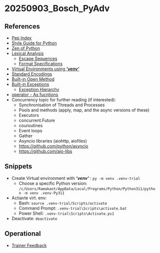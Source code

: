 # 20250903_Bosch_PyAdv

## References
* [Pep Index](https://peps.python.org/#)
* [Style Guide for Python](https://peps.python.org/pep-0008/)
* [Zen of Python](https://peps.python.org/pep-0020/)
* [Lexical Analysis](https://docs.python.org/3.11/reference/lexical_analysis.html#lexical-analysis)
    * [Escape Sequences](https://docs.python.org/3.11/reference/lexical_analysis.html#escape-sequences)
    * [Format Specifications](https://docs.python.org/3.11/library/string.html#format-specification-mini-language)
* [Virtual Environments using __*'venv'*__ ](https://docs.python.org/3/library/venv.html#module-venv)
* [Standard Encodings](https://docs.python.org/3/library/codecs.html)
* [Built-in Open Method](https://docs.python.org/3/library/functions.html#open)
* [Built-in Exceptions](https://docs.python.org/3/library/exceptions.html)
    * [Exception Hierarchy](https://docs.python.org/3/library/exceptions.html#exception-hierarchy)
* [operator - As fucntions](https://docs.python.org/3/library/operator.html#module-operator)
* Concurrency topic for further reading (if interested):
    * Synchronisation of Threads and Processes
    * Pools and methods (apply, map, and the async versions of these)
    * Executors
    * concurrent.Future
    * couroutines
    * Event loops
    * Gather
    * Asyncio libraries (aiohttp, aiofiles) 
    * https://github.com/python/asyncio
    * https://github.com/aio-libs

## Snippets
* Create Virtual environment with __*'venv'*__ : `py -m venv .venv-trial`
    * Choose a specific Python version: `/c/Users/Ramakant/AppData/Local/Programs/Python/Python311/python -m venv .venv-Py311`
* Actiavte virt. env:
    * Bash: `source .venv-trial/Scripts/activate`
    * Command Prompt: `.venv-trial\Scripts\activate.bat`
    * Power Shell: `.venv-trial\Scripts\Activate.ps1`
* Deactivate: `deactivate`

## Operational
* [Trainer Feedback](https://forms.gle/BfGFANkbAN9tSUZg9)
